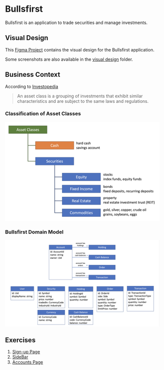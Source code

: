 # Bullsfirst

Bullsfirst is an application to trade securities and manage investments.

## Visual Design

This
[Figma Project](https://www.figma.com/file/UdOTt1Z2fTnm0Cbi0FA1We/Bullsfirst?node-id=16%3A115)
contains the visual design for the Bullsfirst application.

Some screenshots are also available in the [visual design](visual-design)
folder.

## Business Context

According to
[Investopedia](https://www.investopedia.com/terms/a/assetclasses.asp)

> An asset class is a grouping of investments that exhibit similar
> characteristics and are subject to the same laws and regulations.

### Classification of Asset Classes

![Asset Classes](domain-model/asset-classes.png)

### Bullsfirst Domain Model

![Bullsfirst Domain Model](domain-model/domain-model.png)

## Exercises

1. [Sign-up Page](exercises/exercise-1-sign-in-page.md)
2. [SideBar](exercises/exercise-2-sidebar.md)
3. [Accounts Page](exercises/exercise-3-accounts-page.md)
